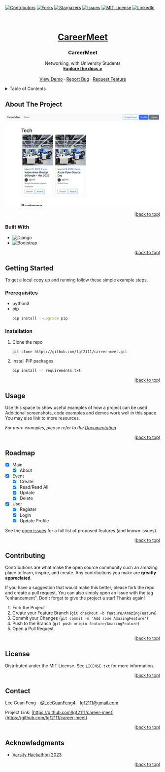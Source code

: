 <a name="readme-top"></a>

<!--
*** Thanks for checking out the Best-README-Template. If you have a suggestion
*** that would make this better, please fork the repo and create a pull request
*** or simply open an issue with the tag "enhancement".
*** Don't forget to give the project a star!
*** Thanks again! Now go create something AMAZING! :D
-->

<!-- PROJECT SHIELDS -->
<!--
*** I'm using markdown "reference style" links for readability.
*** Reference links are enclosed in brackets [ ] instead of parentheses ( ).
*** See the bottom of this document for the declaration of the reference variables
*** for contributors-url, forks-url, etc. This is an optional, concise syntax you may use.
*** https://www.markdownguide.org/basic-syntax/#reference-style-links
-->

[![Contributors][contributors-shield]][contributors-url]
[![Forks][forks-shield]][forks-url]
[![Stargazers][stars-shield]][stars-url]
[![Issues][issues-shield]][issues-url]
[![MIT License][license-shield]][license-url]
[![LinkedIn][linkedin-shield]][linkedin-url]

<!-- PROJECT LOGO -->
<br />
<div align="center">
  <a href="https://github.com/lgf2111/career-meet">
    <h1>CareerMeet</h1>
  </a>

<h3 align="center">CareerMeet</h3>

  <p align="center">
    Networking, with University Students
    <br />
    <a href="https://github.com/lgf2111/career-meet"><strong>Explore the docs »</strong></a>
    <br />
    <br />
    <a href="https://github.com/lgf2111/career-meet">View Demo</a>
    ·
    <a href="https://github.com/lgf2111/career-meet/issues">Report Bug</a>
    ·
    <a href="https://github.com/lgf2111/career-meet/issues">Request Feature</a>
  </p>
</div>

<!-- TABLE OF CONTENTS -->
<details>
  <summary>Table of Contents</summary>
  <ol>
    <li>
      <a href="#about-the-project">About The Project</a>
      <ul>
        <li><a href="#built-with">Built With</a></li>
      </ul>
    </li>
    <li>
      <a href="#getting-started">Getting Started</a>
      <ul>
        <li><a href="#prerequisites">Prerequisites</a></li>
        <li><a href="#installation">Installation</a></li>
      </ul>
    </li>
    <li><a href="#usage">Usage</a></li>
    <li><a href="#roadmap">Roadmap</a></li>
    <li><a href="#contributing">Contributing</a></li>
    <li><a href="#license">License</a></li>
    <li><a href="#contact">Contact</a></li>
    <li><a href="#acknowledgments">Acknowledgments</a></li>
  </ol>
</details>

<!-- ABOUT THE PROJECT -->

## About The Project

[![Product Name Screen Shot][product-screenshot]]()

<p align="right">(<a href="#readme-top">back to top</a>)</p>

### Built With

- ![Django](https://img.shields.io/static/v1?style=for-the-badge&message=Django&color=092E20&logo=Django&logoColor=FFFFFF&label=)
- ![Bootstrap](https://img.shields.io/static/v1?style=for-the-badge&message=Bootstrap&color=7952B3&logo=Bootstrap&logoColor=FFFFFF&label=)

<p align="right">(<a href="#readme-top">back to top</a>)</p>

<!-- GETTING STARTED -->

## Getting Started

To get a local copy up and running follow these simple example steps.

### Prerequisites

- python3
- pip
  ```sh
  pip install --upgrade pip
  ```

### Installation

1. Clone the repo
   ```sh
   git clone https://github.com/lgf2111/career-meet.git
   ```
2. Install PIP packages
   ```sh
   pip install -r requirements.txt
   ```

<p align="right">(<a href="#readme-top">back to top</a>)</p>

<!-- USAGE EXAMPLES -->

## Usage

Use this space to show useful examples of how a project can be used. Additional screenshots, code examples and demos work well in this space. You may also link to more resources.

_For more examples, please refer to the [Documentation](https://example.com)_

<p align="right">(<a href="#readme-top">back to top</a>)</p>

<!-- ROADMAP -->

## Roadmap

- [x] Main
  - [x] About
- [x] Event
  - [x] Create
  - [x] Read/Read All
  - [x] Update
  - [x] Delete
- [x] User
  - [x] Register
  - [x] Login
  - [x] Update Profile

See the [open issues](https://github.com/lgf2111/career-meet/issues) for a full list of proposed features (and known issues).

<p align="right">(<a href="#readme-top">back to top</a>)</p>

<!-- CONTRIBUTING -->

## Contributing

Contributions are what make the open source community such an amazing place to learn, inspire, and create. Any contributions you make are **greatly appreciated**.

If you have a suggestion that would make this better, please fork the repo and create a pull request. You can also simply open an issue with the tag "enhancement".
Don't forget to give the project a star! Thanks again!

1. Fork the Project
2. Create your Feature Branch (`git checkout -b feature/AmazingFeature`)
3. Commit your Changes (`git commit -m 'Add some AmazingFeature'`)
4. Push to the Branch (`git push origin feature/AmazingFeature`)
5. Open a Pull Request

<p align="right">(<a href="#readme-top">back to top</a>)</p>

<!-- LICENSE -->

## License

Distributed under the MIT License. See `LICENSE.txt` for more information.

<p align="right">(<a href="#readme-top">back to top</a>)</p>

<!-- CONTACT -->

## Contact

Lee Guan Feng - [@LeeGuanFeng4](https://twitter.com/LeeGuanFeng4) - lgf2111@gmail.com

Project Link: [https://github.com/lgf2111/career-meet](https://github.com/lgf2111/career-meet)

<p align="right">(<a href="#readme-top">back to top</a>)</p>

<!-- ACKNOWLEDGMENTS -->

## Acknowledgments

- [Varsity Hackathon 2023](https://vhackusm.com/)

<p align="right">(<a href="#readme-top">back to top</a>)</p>

<!-- MARKDOWN LINKS & IMAGES -->
<!-- https://www.markdownguide.org/basic-syntax/#reference-style-links -->

[contributors-shield]: https://img.shields.io/github/contributors/lgf2111/career-meet.svg?style=for-the-badge
[contributors-url]: https://github.com/lgf2111/career-meet/graphs/contributors
[forks-shield]: https://img.shields.io/github/forks/lgf2111/career-meet.svg?style=for-the-badge
[forks-url]: https://github.com/lgf2111/career-meet/network/members
[stars-shield]: https://img.shields.io/github/stars/lgf2111/career-meet.svg?style=for-the-badge
[stars-url]: https://github.com/lgf2111/career-meet/stargazers
[issues-shield]: https://img.shields.io/github/issues/lgf2111/career-meet.svg?style=for-the-badge
[issues-url]: https://github.com/lgf2111/career-meet/issues
[license-shield]: https://img.shields.io/github/license/lgf2111/career-meet.svg?style=for-the-badge
[license-url]: https://github.com/lgf2111/career-meet/blob/master/LICENSE.txt
[linkedin-shield]: https://img.shields.io/badge/-LinkedIn-black.svg?style=for-the-badge&logo=linkedin&colorB=555
[linkedin-url]: https://linkedin.com/in/lee-guan-feng
[product-screenshot]: images/screenshot.png
